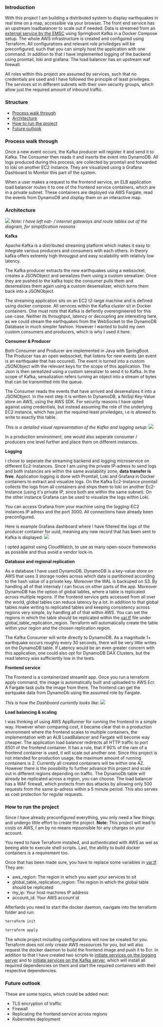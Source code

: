 ### Introduction 

With this project I am building a distributed system to display earthquakes in real time on a map, accessible via your browser. The front end service has an upstream loadbalancer to scale out if needed. Data is streamed from an [external service by the EMSC](https://www.seismicportal.eu/realtime.html) using Springboot Kafka in a Docker Compose setup. The whole AWS infrastructure is created and configured using Terraform. All configurations and relevant role priviledges will be preconfigured, such that you can simply host the application with one command. In addition to that I have implemented logging of the backend using promtail, loki and grafana. The load balancer has an upstream waf firewall. 

All roles within this project are assumed by services, such that no credentials are used and I have followed the principle of least privileges. The services sit in different subnets with their own security groups, which allow just the required amount of inbound traffic.

### Structure 

- [Process walk through](#process-walk-through) 
- [Architecture](#architecture)
- [How to run the project](#how-to-run-the-project)
- [Future outlook](#future-outlook)

### Process walk through 

Once a new event occurs, the Kafka producer will register it and send it to Kafka. The Consumer then reads it and inserts the event into DynamoDB. All logs produced during this process, are collected by promtail and forwarded to loki on another EC2 instance. They are visualized using a Grafana Dashboard to Monitor this part of the system. 

When a user makes a request to the frontend service, an ELB application load balancer routes it to one of the frontend service containers, which are in a private subnet. These containers are deployed via AWS Fargate, read the events from DynamoDB and display them on an interactive map. 

### Architecture

![](./.images/architecture.png)
*Note: I have left nat- / internet gateways and route tables out of the diagram, for simplification reasons*

__Kafka__ 

Apache Kafka is a distributed streaming platform which makes it easy to integrate various producers and consumers with each others. In theory kafka offers extremly high througput and easy scalability with relativly low latency.

The Kafka producer extracts the new earthquakes using a websocket, creates a JSONObject and serealizes them using a custom serealizer. Once they are pushed to the kafka topic the consumer pulls them and deserealizes them again using a custom deserealizer, which turns them back into a JSONObject. 

The streaming application sits on an EC2 t2-large machine and is defined using docker compose. All services within the Kafka cluster sit in Docker containers. One must note that Kafka is defiently overengineered for this use-case. Neither its throughput, latency or decoupling are interesting here, as we could stream the earthquakes from the WebSocket to the DynamoDB Database in much simpler fashion. However I wanted to build my own custom consumers and producers, which is why I used it here. 


__Consumer & Producer__

Both Consumer and Producer are implemented in Java with SpringBoot. 
The Producer has an open websocket, that listens for new events (an event is an earthquake that has occured). The event is turned into a custom JSONObject with the relevant keys for the scope of this application. The Json is then serealized using a custom serealizer to send it to Kafka. In the scope of Kafka, serealization refers turning an object into a stream of bytes that can be transmitted into the queue. 

The Consumer reads the events that have arrived and deserealizes it into a JSONObject. In the next step it is written to DynamoDB, a NoSql Key-Value store on AWS, using the AWS SDK. For security reasons I have opted against using credentials, but instead assuming the role of the underlying EC2 instance, which has just the required least priviledges, i.e is allowed to write to exactly this table. 

*This is a detailed visual representation of the Kafka and logging setup:*
![](./.images/ec2_services.png)

In a production environment, one would also seperate consumer / producers one level further and place them on different instances. 

__Logging__ 

I chose to seperate the streaming backend and logging microservice on different Ec2-Instances. Since I am using the private IP-adress to send logs and both instances are within the same availability zone, __data transfer is free__. 
Application logging is done with Promtail, Loki and Grafana in Docker containers to extract and visualize logs.
On the Kafka Ec2-Instance promtail collects the logs from all containers and ships them to loki on another Ec2-Instance (using it's private IP, since both are within the same subnet). On the other instance Grafana can be used to visualize the logs within Loki.

You can access Grafana from your machine using the logging-EC2 instances IP adress and the port 3000. All connections have already been preconfigured. 

Here is example Grafana dashboard where I have filtered the logs of the producer container for uuid, meaning any new record that has been sent to Kafka is displayed:
![](./.images/grafana.png)

I opted against using CloudWatch, to use as many open-souce frameworks as possible and thus avoid a vendor lock-in. 

__Database and regional replication__

As a database I have used DynamoDB. DynamoDB is a key-value store on AWS that uses 3 storage nodes across which data is partitioned according to the hash value of a private key. Moreover the WAL is backuped on S3. By handling all of that internaly I can focus on other parts of the app. Moreover DynamoDB  has the option of global tables, where a table is replicated across multiple regions. If the frontend service gets accessed from all over the world, global tables can reduce latency by a lot. In addition to that global tables make writing to replicated tables and keeping consistency across regions very simple, by handling all of that within AWS.
You can set the regions in which the table should be replicated within the [var.tf](./terraform/var.tf) file under global_table_replication_region. Terraform will automatically create the table within your region and the chosen replication region.

The Kafka Consumer will write directly to DynamoDB. As a magnitude 1+ earthquake occurs roughly every 30 seconds, there will be very little writes on the DynamoDB table. If Latency would be an even greater concern with this application, one could also opt for DynamoDB DAX Clusters, but the read latency was sufficiently low in the tests.

__Frontend service__

The Frontend is a containerized streamlit app. Once you run a terraform apply command, the image is automatically built and uploaded to AWS Ecr. A Fargate task pulls the image from there. The frontend can get the eartquake data from DynamoDb using the assumed role by Fargate. 

*This is how the Dashboard currently looks like:*
![](.images/eartquake_frontend.png)

__Load balancing & scaling__

I was thinking of using AWS AppRunner for running the frontend in a simple way. However when comparing cost, it became clear that in a production environment where the frontend scales to multiple containers, the implementation with an ALB LoadBalancer and Fargate will become way cheaper. The application load balancer redirects all HTTP traffic to port 8501 of the frontend container. It has a rule, that if 90% of the ram of a frontend container is used, it will scale out another one. Since this project is not intended for production usage, the maximum amount of running containers is 2. Currently all created containers will be within one AZ. However there is the possibility fo further advance this project and scale out in different regions depending on traffic. The DynamoDb table will already be replicated across a region, you can choose. The load balancer has a WAF firewall, which protects from dos attacks by allowing only 500 requests from the same ip-adress within a 5 minute period. This also serves as cost protection for regular requests. 

### How to run the project

Since I have already preconfigured everything, you only need a few things and undergo little effort to create the project. 
__Note:__ This project will lead to costs on AWS, I am by no means repsonsible for any charges on your account. 

You need to have Terraform installed, and authenticated with AWS as wel as beeing able to execute shell scripts. Last, the ability to build docker containers is a requirement too. 

Once that has been made sure, you have to replace some variables in [var.tf](/terraform/var.tf). They are:

- aws_region: The region in which you want your services to sit
- global_table_replication_region: The region in which the global table should be replicated 
- my_ip: Your host machines IP address 
- account_id: Your AWS account id 

Afterfards you need to start the docker daemon, navigate into the terraform folder and run:
```bash
terraform init 
```

```bash
terraform apply 
```

The whole project including configurations will now be created for you. Terraform does not only create AWS ressources for you, but will also request the docker daemon to build the frontend image and push it to Ecr. In addition to that I have created two scripts to [initiate services on the logging server](terraform/initiate_logging.sh) and to [initiate services on the Kafka server](terraform/initiate.sh), which will install all required dependencies on them and start the required containers with their respective dependencies.

### Future outlook 

These are some topics, which could be added next:

- TLS encryption of traffic 
- Firewall
- Replicating the frontend service across regions 
- Kubernetes deployment 
